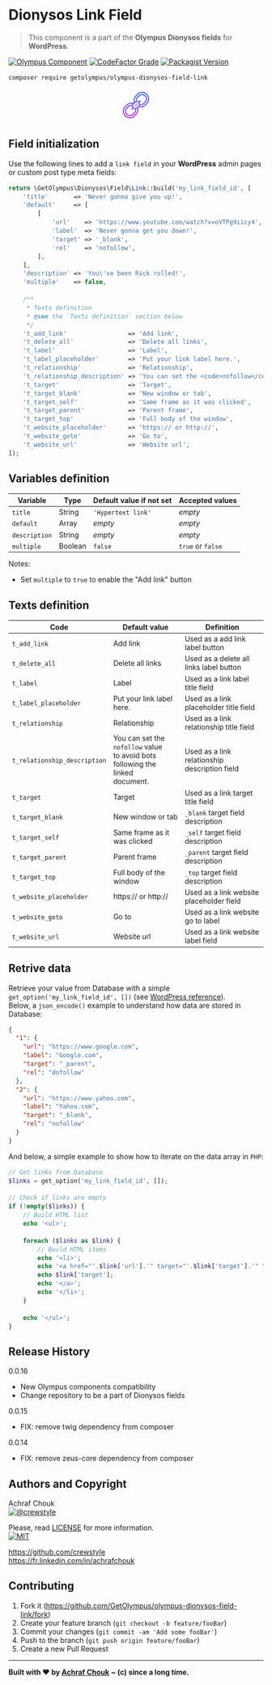 # Dionysos Link Field
> This component is a part of the **Olympus Dionysos fields** for **WordPress**.

[![Olympus Component][olympus-image]][olympus-url]
[![CodeFactor Grade][codefactor-image]][codefactor-url]
[![Packagist Version][packagist-image]][packagist-url]

```sh
composer require getolympus/olympus-dionysos-field-link
```

<p align="center">
    <img src="https://github.com/GetOlympus/olympus-dionysos-field-link/blob/master/assets/field-link-64.png" />
</p>

## Field initialization

Use the following lines to add a `link field` in your **WordPress** admin pages or custom post type meta fields:

```php
return \GetOlympus\Dionysos\Field\Link::build('my_link_field_id', [
    'title'       => 'Never gonna give you up!',
    'default'     => [
        [
            'url'    => 'https://www.youtube.com/watch?v=oVTPg9iicy4',
            'label'  => 'Never gonna get you down!',
            'target' => '_blank',
            'rel'    => 'nofollow',
        ],
    ],
    'description' => 'You\'ve been Rick rolled!',
    'multiple'    => false,

    /**
     * Texts definition
     * @see the `Texts definition` section below
     */
    't_add_link'                 => 'Add link',
    't_delete_all'               => 'Delete all links',
    't_label'                    => 'Label',
    't_label_placeholder'        => 'Put your link label here.',
    't_relationship'             => 'Relationship',
    't_relationship_description' => 'You can set the <code>nofollow</code> value to avoid bots following the linked document.',
    't_target'                   => 'Target',
    't_target_blank'             => 'New window or tab',
    't_target_self'              => 'Same frame as it was clicked',
    't_target_parent'            => 'Parent frame',
    't_target_top'               => 'Full body of the window',
    't_website_placeholder'      => 'https:// or http://',
    't_website_goto'             => 'Go to',
    't_website_url'              => 'Website url',
]);
```

## Variables definition

| Variable      | Type    | Default value if not set | Accepted values |
| ------------- | ------- | ------------------------ | --------------- |
| `title`       | String  | `'Hypertext link'` | *empty* |
| `default`     | Array   | *empty* | *empty* |
| `description` | String  | *empty* | *empty* |
| `multiple`    | Boolean | `false` | `true` or `false` |

Notes:
* Set `multiple` to `true` to enable the "Add link" button

## Texts definition

| Code | Default value | Definition |
| ---- | ------------- | ---------- |
| `t_add_link` | Add link | Used as a add link label button |
| `t_delete_all` | Delete all links | Used as a delete all links label button |
| `t_label` | Label | Used as a link label title field |
| `t_label_placeholder` | Put your link label here. | Used as a link placeholder title field |
| `t_relationship` | Relationship | Used as a link relationship title field |
| `t_relationship_description` | You can set the `nofollow` value<br/>to avoid bots following the linked<br/>document. | Used as a link relationship description field |
| `t_target` | Target | Used as a link target title field |
| `t_target_blank` | New window or tab | `_blank` target field description |
| `t_target_self` | Same frame as it was clicked | `_self` target field description |
| `t_target_parent` | Parent frame | `_parent` target field description |
| `t_target_top` | Full body of the window | `_top` target field description |
| `t_website_placeholder` | https:// or http:// | Used as a link website placeholder field |
| `t_website_goto` | Go to | Used as a link website go to label |
| `t_website_url` | Website url | Used as a link website label field |

## Retrive data

Retrieve your value from Database with a simple `get_option('my_link_field_id', [])` (see [WordPress reference][getoption-url]).  
Below, a `json_encode()` example to understand how data are stored in Database:

```json
{
  "1": {
    "url": "https://www.google.com",
    "label": "Google.com",
    "target": "_parent",
    "rel": "dofollow"
  },
  "2": {
    "url": "https://www.yahoo.com",
    "label": "Yahoo.com",
    "target": "_blank",
    "rel": "nofollow"
  }
}
```

And below, a simple example to show how to iterate on the data array in `PHP`:

```php
// Get links from Database
$links = get_option('my_link_field_id', []);

// Check if links are empty
if (!empty($links)) {
    // Build HTML list
    echo '<ul>';

    foreach ($links as $link) {
        // Build HTML items
        echo '<li>';
        echo '<a href="'.$link['url'].'" target="'.$link['target'].'" title="'.esc_html($link['label']).'">';
        echo $link['target'];
        echo '</a>';
        echo '</li>';
    }

    echo '</ul>';
}
```

## Release History

0.0.16
- New Olympus components compatibility
- Change repository to be a part of Dionysos fields

0.0.15
- FIX: remove twig dependency from composer

0.0.14
- FIX: remove zeus-core dependency from composer

## Authors and Copyright

Achraf Chouk  
[![@crewstyle][twitter-image]][twitter-url]

Please, read [LICENSE][license-blob] for more information.  
[![MIT][license-image]][license-url]

<https://github.com/crewstyle>  
<https://fr.linkedin.com/in/achrafchouk>

## Contributing

1. Fork it (<https://github.com/GetOlympus/olympus-dionysos-field-link/fork>)
2. Create your feature branch (`git checkout -b feature/fooBar`)
3. Commit your changes (`git commit -am 'Add some fooBar'`)
4. Push to the branch (`git push origin feature/fooBar`)
5. Create a new Pull Request

---

**Built with ♥ by [Achraf Chouk](https://github.com/crewstyle "Achraf Chouk") ~ (c) since a long time.**

<!-- links & imgs dfn's -->
[olympus-image]: https://img.shields.io/badge/for-Olympus-44cc11.svg?style=flat-square
[olympus-url]: https://github.com/GetOlympus
[codefactor-image]: https://www.codefactor.io/repository/github/GetOlympus/olympus-dionysos-field-link/badge?style=flat-square
[codefactor-url]: https://www.codefactor.io/repository/github/getolympus/olympus-dionysos-field-link
[getoption-url]: https://developer.wordpress.org/reference/functions/get_option/
[license-blob]: https://github.com/GetOlympus/olympus-dionysos-field-link/blob/master/LICENSE
[license-image]: https://img.shields.io/badge/license-MIT_License-blue.svg?style=flat-square
[license-url]: http://opensource.org/licenses/MIT
[packagist-image]: https://img.shields.io/packagist/v/getolympus/olympus-dionysos-field-link.svg?style=flat-square
[packagist-url]: https://packagist.org/packages/getolympus/olympus-dionysos-field-link
[twitter-image]: https://img.shields.io/badge/crewstyle-blue.svg?style=social&logo=twitter
[twitter-url]: https://twitter.com/crewstyle